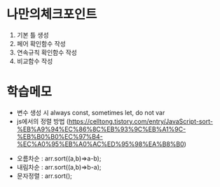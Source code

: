 # 나만의체크포인트

1. 기본 틀 생성
2. 페어 확인함수 작성
3. 연속규칙 확인함수 작성
4. 비교함수 작성

# 학습메모

* 변수 생성 시 always const, sometimes let, do not var
* js에서의 정렬 방법 (https://celltong.tistory.com/entry/JavaScript-sort-%EB%A9%94%EC%86%8C%EB%93%9C%EB%A1%9C-%EB%B0%B0%EC%97%B4-%EC%A0%95%EB%A0%AC%ED%95%98%EA%B8%B0)
- 오름차순 : arr.sort((a,b)=>a-b);
- 내림차순 : arr.sort((a,b)=>b-a);
- 문자정렬 : arr.sort();